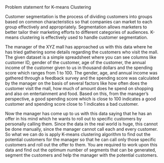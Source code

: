 Problem statement for K-means Clustering

Customer segmentation is the process of dividing customers into groups based on common characteristics so that companies can market to each group effectively and appropriately. Segmentation allows marketers to better tailor their marketing efforts to different categories of audiences. K-means clustering is effectively used to handle customer segmentation.

The manager of the XYZ mall has approached us with this data where he has tried gathering some details regarding the customers who visit the mall. The given dataset is a simple spreadsheet where you can see columns like customer ID, gender of the customer, age of the customer, the annual income of the customer given to us in thousand dollars and the spending score which ranges from 1 to 100. The gender, age, and annual income was gathered through a feedback survey and the spending score was calculated by the manager on the basis of several factors like how often does the customer visit the mall, how much of amount does he spend on shopping and also on entertainment and food. Based on this, from the manager’s perspective, a good spending score which is close to 100 indicates a good customer and spending score close to 1 indicates a bad customer.

Now the manager has come up to us with this data saying that he has an offer in his mind which he wants to roll out to specific customers by personally calling them. Since the data in the real world is huge, this cannot be done manually, since the manager cannot call each and every customer. So what we can do is apply K-means clustering algorithm to find out the potential customers for the manager so that he can call only those specific customers and roll out the offer to them. You are required to work upon this data and find out the optimum number of segments that can be generated, segment the customers and help the manager with the potential customers.